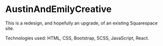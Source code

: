 # AustinAndEmilyCreative

This is a redesign, and hopefully an upgrade, of an existing Squarespace site.

Technologies used: HTML, CSS, Bootstrap, SCSS, JavaScript, React.
